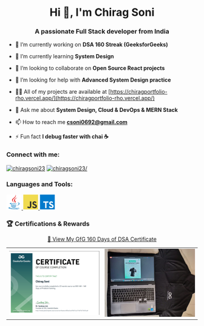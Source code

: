 <h1 align="center">Hi 👋, I'm Chirag Soni</h1>
<h3 align="center">A passionate Full Stack developer from India</h3>

- 🔭 I’m currently working on **DSA 160 Streak (GeeksforGeeks)**

- 🌱 I’m currently learning **System Design**

- 👯 I’m looking to collaborate on **Open Source React projects**

- 🤝 I’m looking for help with **Advanced System Design practice**

- 👨‍💻 All of my projects are available at [https://chiragportfolio-rho.vercel.app/](https://chiragportfolio-rho.vercel.app/)

- 💬 Ask me about **System Design, Cloud & DevOps & MERN Stack**

- 📫 How to reach me **csoni0692@gmail.com**

- ⚡ Fun fact **I debug faster with chai ☕**

<h3 align="left">Connect with me:</h3>
<p align="left">
<a href="https://twitter.com/chiragsoni23" target="blank"><img align="center" src="https://raw.githubusercontent.com/rahuldkjain/github-profile-readme-generator/master/src/images/icons/Social/twitter.svg" alt="chiragsoni23" height="30" width="40" /></a>
<a href="https://www.leetcode.com/chiragsoni23/" target="blank"><img align="center" src="https://raw.githubusercontent.com/rahuldkjain/github-profile-readme-generator/master/src/images/icons/Social/leet-code.svg" alt="chiragsoni23/" height="30" width="40" /></a>
</p>

<h3 align="left">Languages and Tools:</h3>
<p align="left"> 
<a href="https://www.java.com" target="_blank" rel="noreferrer"> 
  <img src="https://raw.githubusercontent.com/devicons/devicon/master/icons/java/java-original.svg" alt="java" width="40" height="40"/> 
</a> 
<a href="https://developer.mozilla.org/en-US/docs/Web/JavaScript" target="_blank" rel="noreferrer"> 
  <img src="https://raw.githubusercontent.com/devicons/devicon/master/icons/javascript/javascript-original.svg" alt="javascript" width="40" height="40"/> 
</a> 
<a href="https://www.typescriptlang.org/" target="_blank" rel="noreferrer"> 
  <img src="https://raw.githubusercontent.com/devicons/devicon/master/icons/typescript/typescript-original.svg" alt="typescript" width="40" height="40"/> 
</a> 
</p>

<h3 align="left">🏆 Certifications & Rewards</h3>
<p align="center">
  <a href="https://www.geeksforgeeks.org/certificate/c8334e2cec592b71ac2118475477667b?utm_source=socials&utm_medium=cc_link" target="_blank">
    📜 View My GfG 160 Days of DSA Certificate
  </a>
</p>

<table>
  <tr>
    <td align="center">
      <img src="./assets/certificate.png" alt="GfG 160 Days Certificate" width="400"/>
    </td>
    <td align="center">
      <img src="./assets/gfg160-tshirt.png" alt="GfG 160 Days T-shirt Reward" width="400"/>
    </td>
  </tr>
</table>
